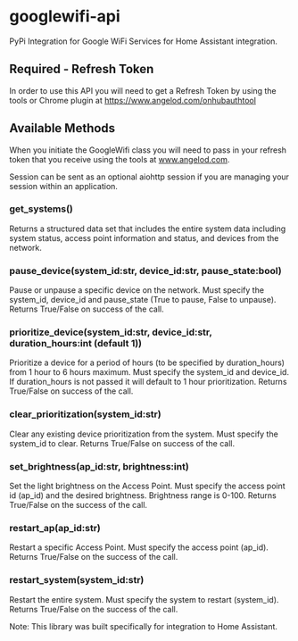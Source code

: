 # googlewifi-api
PyPi Integration for Google WiFi Services for Home Assistant integration.

## Required - Refresh Token

In order to use this API you will need to get a Refresh Token by using the tools or Chrome plugin at https://www.angelod.com/onhubauthtool

## Available Methods

When you initiate the GoogleWifi class you will need to pass in your refresh token that you receive using the tools at www.angelod.com.

Session can be sent as an optional aiohttp session if you are managing your session within an application.

### get_systems()

Returns a structured data set that includes the entire system data including system status, access point information and status, and devices from the network.

### pause_device(system_id:str, device_id:str, pause_state:bool)

Pause or unpause a specific device on the network. Must specify the system_id, device_id and pause_state (True to pause, False to unpause). Returns True/False on success of the call.

### prioritize_device(system_id:str, device_id:str, duration_hours:int (default 1))

Prioritize a device for a period of hours (to be specified by duration_hours) from 1 hour to 6 hours maximum. Must specify the system_id and device_id. If duration_hours is not passed it will default to 1 hour prioritization. Returns True/False on success of the call.

### clear_prioritization(system_id:str)

Clear any existing device prioritization from the system. Must specify the system_id to clear. Returns True/False on success of the call.

### set_brightness(ap_id:str, brightness:int)

Set the light brightness on the Access Point. Must specify the access point id (ap_id) and the desired brightness. Brightness range is 0-100. Returns True/False on the success of the call.

### restart_ap(ap_id:str)

Restart a specific Access Point. Must specify the access point (ap_id). Returns True/False on the success of the call.

### restart_system(system_id:str)

Restart the entire system. Must specify the system to restart (system_id). Returns True/False on the success of the call.

Note: This library was built specifically for integration to Home Assistant.
